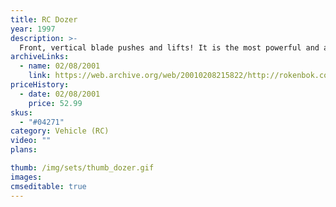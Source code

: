 ```yaml
---
title: RC Dozer
year: 1997
description: >-
  Front, vertical blade pushes and lifts! It is the most powerful and agile vehicle in the fleet. Requires Start Set and three AA batteries.
archiveLinks:
  - name: 02/08/2001
    link: https://web.archive.org/web/20010208215822/http://rokenbok.com/catalog/pd_rcv_dozer.html
priceHistory:
  - date: 02/08/2001
    price: 52.99
skus:
  - "#04271"
category: Vehicle (RC)
video: ""
plans:

thumb: /img/sets/thumb_dozer.gif
images:
cmseditable: true
---
```

